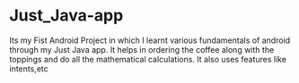 # Just_Java-app
Its my Fist Android Project in which I learnt various fundamentals of android through my Just Java app. 
It helps in ordering the coffee along with the toppings and do all the mathematical calculations.
It also uses features like intents,etc
